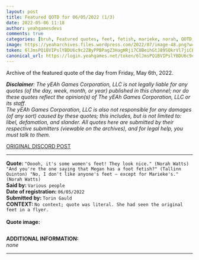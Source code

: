 ```yaml
---
layout: post
title: Featured QOTD for 06/05/2022 (1/3)
date: 2022-05-06 11:18
author: yeahgamesdevs
comments: true
categories: [bruh, Featured quotes, feet, fetish, marieke, norah, QOTD, Quotes, tallinn]
image: https://yeaharchives.files.wordpress.com/2022/07/image-48.png?w=508
token: 6lJmsPQ1BVIPslYBDU6c9c2ZByPPBPagZ3HagHRji7C8BeihGtJ89SQkrVl7jiCBv6BbyJ0JLyBBGaFkQJyjlxGU1WImwCEQJBdhfUGwGxWWAECnYw4VIO3WW5QyqegI5UqCtFn2B5r3
canonical_url: https://login.yeahgames.net/token/6lJmsPQ1BVIPslYBDU6c9c2ZByPPBPagZ3HagHRji7C8BeihGtJ89SQkrVl7jiCBv6BbyJ0JLyBBGaFkQJyjlxGU1WImwCEQJBdhfUGwGxWWAECnYw4VIO3WW5QyqegI5UqCtFn2B5r3
---
```

<!-- wp:paragraph -->
<p>Archive of the featured quote of the day from Friday, May 6th, 2022. </p>
<!-- /wp:paragraph -->

<!-- wp:paragraph -->
<p><em><strong>Disclaimer</strong>: The yEAh Games Corporation, LLC is not legally liable for any quotes (of the day, week, month, or year) published in this channel; nor do these quotes reflect the opinion(s) of The yEAh Games Corporation, LLC or its staff</em>.<br><em>The yEAh Games Corporation, LLC is also not responsible for any damages (of any sort) caused by these quotes; this includes, but is not limited to: libel, defamation, and slander. All quotes here are submitted by their respective submitters (viewable on the archives), and for legal help, you must talk to them.</em><br><a href="https://cdn.discordapp.com/attachments/958100064079839303/964566123628609628/unknown.png"></a></p>
<!-- /wp:paragraph -->

<!-- wp:buttons {"layout":{"type":"flex","justifyContent":"left"}} -->
<div class="wp-block-buttons"><!-- wp:button {"textColor":"vivid-cyan-blue","align":"center","style":{"border":{"radius":"18px"}},"className":"is-style-fill"} -->
<div class="wp-block-button aligncenter is-style-fill"><a class="wp-block-button__link has-vivid-cyan-blue-color has-text-color wp-element-button" href="https://discord.com/channels/887052880782176266/958100064079839303/971879041823031356" style="border-radius:18px;">ORIGINAL DISCORD POST</a></div>
<!-- /wp:button --></div>
<!-- /wp:buttons -->

<!-- wp:separator {"align":"center","className":"is-style-wide"} -->
<hr class="wp-block-separator aligncenter has-alpha-channel-opacity is-style-wide" />
<!-- /wp:separator -->

<!-- wp:paragraph -->
<p><strong>Quote: </strong><code>"Ooooh, it's some women's feet! They look nice." (Norah Watts) "And you're the one saying that Megan has a foot fetish?" (Tallinn Quinton) "No, I don't like anyone's feet — except for Marieke's." (Norah Watts)</code><br><strong>Said by: </strong><code>Various people</code><br><strong>Date of registration: </strong><code>06/05/2022</code> <br><strong>Submitted by: </strong><code>Torin Gauld</code><br><strong>CONTEXT: </strong><code>No context; quote was literal. She had seen the original feet in a flyer.<br></code><br><strong>Quote image:</strong></p>
<!-- /wp:paragraph -->

<!-- wp:image {"id":876,"sizeSlug":"large","linkDestination":"none"} -->
<figure class="wp-block-image size-large"><img src="https://yeaharchives.files.wordpress.com/2022/07/image-48.png?w=508" alt="" class="wp-image-876" /></figure>
<!-- /wp:image -->

<!-- wp:paragraph -->
<p><strong>ADDITIONAL INFORMATION:</strong><br><em>none</em></p>
<!-- /wp:paragraph -->

<!-- wp:separator {"className":"is-style-wide"} -->
<hr class="wp-block-separator has-alpha-channel-opacity is-style-wide" />
<!-- /wp:separator -->
